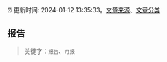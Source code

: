 :alarm_clock: 更新时间: 2024-01-12 13:35:33。[文章来源](/README.md)、[文章分类](/TAGS.md)

## 报告


> 关键字：`报告`、`月报`



